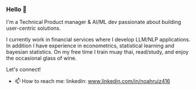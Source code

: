 ### Hello 👋

I'm a Technical Product manager & AI/ML dev passionate about building user-centric solutions.

I currently work in financial services where I develop LLM/NLP applications. In addition I have experience in econometrics, statistical learning and bayesian statistics. On my free time I train muay thai, read/study, and enjoy the occasional glass of wine.

Let's connect!
- 📫 How to reach me: linkedin: www.linkedin.com/in/noahruiz416

